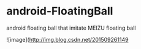 # android-FloatingBall
android floating ball that imitate MEIZU floating ball

![image](http://img.blog.csdn.net/201509261149
